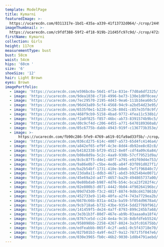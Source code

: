 ```yaml
---
template: ModelPage
title: Kymarni
featuredImage: >-
  https://ucarecdn.com/0311317e-1bd1-435a-a339-41f13732d064/-/crop/2449x1395/0,178/-/preview/
imageThumbnail: >-
  https://ucarecdn.com/c9fdf388-59f2-4f18-919b-21d45fc97c9d/-/crop/472x649/618,123/-/preview/
firstName: Kymarni
collection: Girls
height: 117cm
measurementType: bust
bust: 58cm
waist: 54cm
hips: '60cm '
size: '6'
shoeSize: '12'
hair: Light Brown
eyes: Brown
imagePortfolio:
  - image: 'https://ucarecdn.com/e596bc0a-56d1-4f1a-831e-f7d0a6df2325/'
  - image: 'https://ucarecdn.com/9dea1038-c718-4996-be73-130e1d0f0cee/'
  - image: 'https://ucarecdn.com/7ec29570-2195-4d43-9ea6-111b16ea60c5/'
  - image: 'https://ucarecdn.com/96d43a89-5cf4-4568-94c9-a2bd54d23e95/'
  - image: 'https://ucarecdn.com/6535f0e1-b228-4c26-80d1-c857e35f8c9f/'
  - image: 'https://ucarecdn.com/468f9cb9-5158-4bad-9772-4fea11c538b1/'
  - image: 'https://ucarecdn.com/f2a0f825-f857-46bc-ab73-8391574b9bc5/'
  - image: 'https://ucarecdn.com/d0c9cf4d-c206-4455-a771-6470189360a8/'
  - image: 'https://ucarecdn.com/05c6775b-dabb-4943-919f-c136773b353e/'
  - image: >-
      https://ucarecdn.com/fb90c286-5fe9-4769-a619-01fa9ad33f5b/-/crop/914x1200/51,327/-/preview/
  - image: 'https://ucarecdn.com/036cd275-614c-4007-a573-65d4fc4146a4/'
  - image: 'https://ucarecdn.com/a842ef65-ef9f-4c3e-8dd4-db92ee8c02c8/'
  - image: 'https://ucarecdn.com/b4182338-bf29-4512-8e0f-cdf4a09c6a84/'
  - image: 'https://ucarecdn.com/b08e8d9a-5c2c-4aa9-930b-57cf79521d9a/'
  - image: 'https://ucarecdn.com/8cbc87f5-d4e1-40f7-a791-e91f69d4e753/'
  - image: 'https://ucarecdn.com/9a86e0b7-c5be-4ed6-a84f-03f091d027f1/'
  - image: 'https://ucarecdn.com/ba2b54bf-1731-410e-b0e6-7ef1f96840c7/'
  - image: 'https://ucarecdn.com/23da8a11-ddb3-4671-abd3-b9254b4e0071/'
  - image: 'https://ucarecdn.com/45e69a2d-a477-4657-ba29-494865737a00/'
  - image: 'https://ucarecdn.com/0e80bda0-b987-4d76-b54c-bca23f282f4c/'
  - image: 'https://ucarecdn.com/02e800b3-d071-4442-9b04-4f90264196bc/'
  - image: 'https://ucarecdn.com/09d7d3d0-f3c2-481f-8874-9d8cd4178610/'
  - image: 'https://ucarecdn.com/452733e9-114b-40fa-a2f4-743a7729ea2b/'
  - image: 'https://ucarecdn.com/6678c66b-831a-442a-ba59-5f054d9678a4/'
  - image: 'https://ucarecdn.com/9cb718a6-b732-43be-9354-5dd27769f961/'
  - image: 'https://ucarecdn.com/141459f5-de24-4a7f-8793-899c245b7a68/'
  - image: 'https://ucarecdn.com/3e3b1b3f-80d7-467e-ab9b-03aaaa0a18f4/'
  - image: 'https://ucarecdn.com/8767ce5d-cc24-4e4a-9c16-8dbfdfeb5524/'
  - image: 'https://ucarecdn.com/958098bb-2258-4267-8024-3a3fc01675bb/'
  - image: 'https://ucarecdn.com/edfeabbb-065f-4c2f-aeb1-0c5f43718e70/'
  - image: 'https://ucarecdn.com/027b01b3-4a9f-4e27-9a12-7871f5f047e6/'
  - image: 'https://ucarecdn.com/030e3965-fb0c-46b2-9030-1d8b4791aebd/'
---
```


